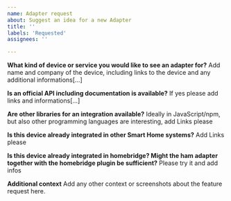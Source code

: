 ```yaml
---
name: Adapter request
about: Suggest an idea for a new Adapter
title: ''
labels: 'Requested'
assignees: ''

---
```


**What kind of device or service you would like to see an adapter for?**
Add name and company of the device, including links to the device and any additional informations[...]

**Is an official API including documentation is available?**
If yes please add links and informations[...]

**Are other libraries for an integration available?**
Ideally in JavaScript/npm, but also other programming languages are interesting, add Links please

**Is this device already integrated in other Smart Home systems?**
Add Links please

**Is this device already integrated in homebridge? Might the ham adapter together with the homebridge plugin be sufficient?**
Please try it and add infos

**Additional context**
Add any other context or screenshots about the feature request here.
